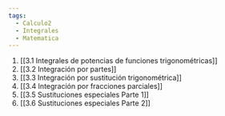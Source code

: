 ```yaml
---
tags:
  - Calculo2
  - Integrales
  - Matematica
---
```

1) [[3.1 Integrales de potencias de funciones trigonométricas]]
2) [[3.2 Integración por partes]]
3) [[3.3 Integración por sustitución trigonométrica]]
4) [[3.4 Integración por fracciones parciales]]
5) [[3.5 Sustituciones especiales Parte 1]]
6) [[3.6 Sustituciones especiales Parte 2]]
